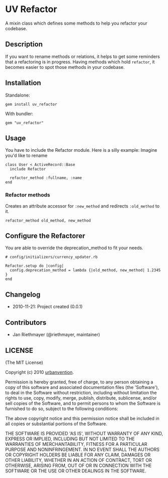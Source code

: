 # UV Refactor

A mixin class which defines some methods to help you refactor your codebase.

## Description

If you want to rename methods or relations, it helps to get some reminders that a refactoring is in progress.
Having methods which hold `refactor`, it becomes easier to spot those methods in your codebase.

## Installation

Standalone:

    gem install uv_refactor

With bundler:

    gem "uv_refactor"
    
## Usage

You have to include the Refactor module. Here is a silly example:
Imagine you'd like to rename 

    class User < ActiveRecord::Base
      include Refactor

      refactor_method :fullname, :name
    end
    
### Refactor methods

Creates an attribute accessor for `:new_method` and redirects `:old_method` to it.

    refactor_method old_method, new_method
    
## Configure the Refactorer

You are able to override the deprecation_method to fit your needs.

    # config/initializers/currency_updater.rb
    
    Refactor.setup do |config|
      config.deprecation_method = lambda {|old_method, new_method| 1.2345 }
    end

## Changelog

* 2010-11-21: Project created (0.0.1)

## Contributors

* Jan Riethmayer (@riethmayer, maintainer)

## LICENSE

(The MIT License)

Copyright (c) 2010 [urbanvention](http://urbanvention.com).

Permission is hereby granted, free of charge, to any person obtaining
a copy of this software and associated documentation files (the
'Software'), to deal in the Software without restriction, including
without limitation the rights to use, copy, modify, merge, publish,
distribute, sublicense, and/or sell copies of the Software, and to
permit persons to whom the Software is furnished to do so, subject to
the following conditions:

The above copyright notice and this permission notice shall be
included in all copies or substantial portions of the Software.

THE SOFTWARE IS PROVIDED 'AS IS', WITHOUT WARRANTY OF ANY KIND,
EXPRESS OR IMPLIED, INCLUDING BUT NOT LIMITED TO THE WARRANTIES OF
MERCHANTABILITY, FITNESS FOR A PARTICULAR PURPOSE AND NONINFRINGEMENT.
IN NO EVENT SHALL THE AUTHORS OR COPYRIGHT HOLDERS BE LIABLE FOR ANY
CLAIM, DAMAGES OR OTHER LIABILITY, WHETHER IN AN ACTION OF CONTRACT,
TORT OR OTHERWISE, ARISING FROM, OUT OF OR IN CONNECTION WITH THE
SOFTWARE OR THE USE OR OTHER DEALINGS IN THE SOFTWARE.
